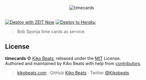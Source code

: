 <p align="center">
  <br>
  <img src="https://vignette.wikia.nocookie.net/spongebob/images/0/02/3_DAYS.jpg/revision/latest?cb=20091008044606" alt="timecards">
  <br>
  <br>
</p>

[![Deploy with ZEIT Now](https://zeit.co/button)](https://zeit.co/new/project?template=https://github.com/Kikobeats/timecards)
[![Deploy to Heroku](https://www.herokucdn.com/deploy/button.svg)](https://heroku.com/deploy)

> Bob Sponja time cards as service.

## License

**timecards** © [Kiko Beats](https://kikobeats.com), released under the [MIT](https://github.com/Kikobeats/timecards/blob/master/LICENSE.md) License.<br>
Authored and maintained by Kiko Beats with help from [contributors](https://github.com/Kikobeats/timecards/contributors).

> [kikobeats.com](https://kikobeats.com) · GitHub [Kiko Beats](https://github.com/Kikobeats) · Twitter [@Kikobeats](https://twitter.com/Kikobeats)
